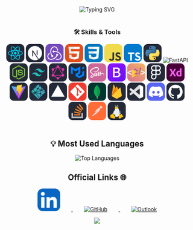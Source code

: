 <div align="center">
<img 
    src="https://readme-typing-svg.herokuapp.com?font=Fira+Code&size=28&duration=2500&pause=800&color=00FFAA&background=00000000&center=true&vCenter=true&width=800&height=80&lines=Hi+%F0%9F%91%8B+I'm+Michal+Siminski;React+%2F+Angular+%2F+Next.js+%2F+TypeScript+Specialist;Passionate+Web+Developer+%F0%9F%9A%80" 
    alt="Typing SVG" 
    style="max-width: 100%;"
  />
</div>

<br/>

<h3 align="center">🛠️ Skills & Tools</h3>

<div align="center">

  <!-- Skill Icons -->
  <img src="https://github.com/tandpfun/skill-icons/blob/main/icons/React-Dark.svg" width="48" title="React.Js"/>
  <img src="https://github.com/tandpfun/skill-icons/blob/main/icons/NextJS-Dark.svg" width="48" title="Next.Js"/>
  <img src="https://github.com/tandpfun/skill-icons/blob/main/icons/Redux.svg" width="48" title="Redux"/>
  <img src="https://github.com/tandpfun/skill-icons/blob/main/icons/HTML.svg" width="48" title="HTML"/>
  <img src="https://github.com/tandpfun/skill-icons/blob/main/icons/CSS.svg" width="48" title="CSS"/>
  <img src="https://github.com/tandpfun/skill-icons/blob/main/icons/JavaScript.svg" width="48" title="Javascript"/>
  <img src="https://github.com/tandpfun/skill-icons/blob/main/icons/TypeScript.svg" width="48" title="TypeScript"/>
  <img src="https://github.com/tandpfun/skill-icons/blob/main/icons/Python-Dark.svg" width="48" title="Python"/>
  <img src="https://github.com/tandpfun/skill-icons/blob/main/icons/FastAPI-Dark.svg" width="48" title="FastAPI"/>
  <img src="https://github.com/tandpfun/skill-icons/blob/main/icons/NodeJS-Dark.svg" width="48" title="Node.js"/>
  <img src="https://github.com/tandpfun/skill-icons/blob/main/icons/TailwindCSS-Dark.svg" width="48" title="TailwindCSS"/>
  <img src="https://github.com/tandpfun/skill-icons/blob/main/icons/GraphQL-Dark.svg" width="48" title="GraphQL"/>
  <img src="https://github.com/tandpfun/skill-icons/blob/main/icons/MaterialUI-Dark.svg" width="48" title="MUI"/>
  <img src="https://github.com/tandpfun/skill-icons/blob/main/icons/Sass.svg" width="48" title="Sass"/>
  <img src="https://github.com/tandpfun/skill-icons/blob/main/icons/Bootstrap.svg" width="48" title="Bootstrap"/>
  <img src="https://github.com/tandpfun/skill-icons/blob/main/icons/StyledComponents.svg" width="48" title="Styled Components"/>
  <img src="https://github.com/tandpfun/skill-icons/blob/main/icons/Figma-Dark.svg" width="48" title="Figma"/>
  <img src="https://github.com/tandpfun/skill-icons/blob/main/icons/XD.svg" width="48" title="Adobe XD"/>
  <img src="https://github.com/tandpfun/skill-icons/blob/main/icons/Vite-Dark.svg" width="48" title="Vite"/>
  <img src="https://github.com/tandpfun/skill-icons/blob/main/icons/Netlify-Dark.svg" width="48" title="Netlify"/>
  <img src="https://github.com/tandpfun/skill-icons/blob/main/icons/Vercel-Dark.svg" width="48" title="Vercel"/>
  <img src="https://github.com/tandpfun/skill-icons/blob/main/icons/Git.svg" width="48" title="Git"/>
  <img src="https://github.com/tandpfun/skill-icons/blob/main/icons/MongoDB.svg" width="48" title="MongoDB"/>
  <img src="https://github.com/tandpfun/skill-icons/blob/main/icons/Firebase-Dark.svg" width="48" title="Firebase"/>
  <img src="https://github.com/tandpfun/skill-icons/blob/main/icons/VSCode-Dark.svg" width="48" title="VSCode"/>
  <img src="https://github.com/tandpfun/skill-icons/blob/main/icons/Discord.svg" width="48" title="Discord"/>
  <img src="https://github.com/tandpfun/skill-icons/blob/main/icons/Github-Dark.svg" width="48" title="Github"/>
  <img src="https://github.com/tandpfun/skill-icons/blob/main/icons/StackOverflow-Dark.svg" width="48" title="Stack Overflow"/>
  <img src="https://github.com/tandpfun/skill-icons/blob/main/icons/Postman.svg" width="48" title="Postman"/>
  <img src="https://github.com/tandpfun/skill-icons/blob/main/icons/Linux-Dark.svg" width="48" title="Linux"/>  
</div>

<br/>

<h2 align="center">💡 Most Used Languages</h2>

<p align="center">
  <img 
    src="https://github-readme-stats.vercel.app/api/top-langs/?username=itzhoman&layout=compact&theme=tokyonight&hide_border=true&langs_count=8"
    alt="Top Languages"
    width="400px"
  />
</p>

<h2 align="center"> Official Links 🌐 </h2>

<p align="center">
  <!-- LinkedIn -->
  <a href="https://pl.linkedin.com/in/michał-simiński-7b3436173" target="_blank">
    <img src="https://raw.githubusercontent.com/tandpfun/skill-icons/65dea6c4eaca7da319e552c09f4cf5a9a8dab2c8/icons/LinkedIn.svg" alt="LinkedIn" width="60" style="margin: 0 30px;" />
  </a>

  <!-- GitHub -->
  <a href="https://github.com/michalsminski" target="_blank">
    <img src="https://github.githubassets.com/images/modules/logos_page/GitHub-Mark.png" alt="GitHub" width="60" style="margin: 0 30px;" />
  </a>

  <!-- Outlook -->
  <a href="mailto:michalsminski@outlook.com" target="_blank">
    <img src="https://raw.githubusercontent.com/tandpfun/skill-icons/main/icons/Outlook-Dark.svg" alt="Outlook" width="60" style="margin: 0 30px;" />
  </a>
</p>

<div align="center">
  <img src="https://github.com/Adam-pw/Adam-pw/blob/main/animation_500_kxa883sd.gif">
</div>


